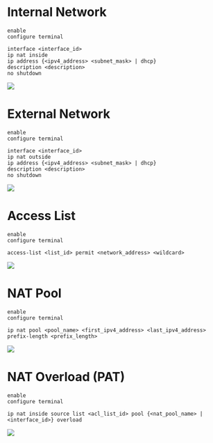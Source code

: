 # Internal Network

```Cisco IOS
enable
configure terminal

interface <interface_id>
ip nat inside
ip address {<ipv4_address> <subnet_mask> | dhcp}
description <description>
no shutdown
```

![](https://github.com/JonmarCorpuz/SecondBrain/blob/main/Assets/Whitespace.png)

# External Network

```Cisco IOS
enable
configure terminal

interface <interface_id>
ip nat outside
ip address {<ipv4_address> <subnet_mask> | dhcp}
description <description>
no shutdown
```

![](https://github.com/JonmarCorpuz/SecondBrain/blob/main/Assets/Whitespace.png)

# Access List

```Cisco IOS
enable
configure terminal

access-list <list_id> permit <network_address> <wildcard>
```

![](https://github.com/JonmarCorpuz/SecondBrain/blob/main/Assets/Whitespace.png)

# NAT Pool

```Cisco IOS
enable
configure terminal

ip nat pool <pool_name> <first_ipv4_address> <last_ipv4_address> prefix-length <prefix_length>
```

![](https://github.com/JonmarCorpuz/SecondBrain/blob/main/Assets/Whitespace.png)

# NAT Overload (PAT)

```Cisco IOS
enable
configure terminal

ip nat inside source list <acl_list_id> pool {<nat_pool_name> | <interface_id>} overload
```

![](https://github.com/JonmarCorpuz/SecondBrain/blob/main/Assets/Whitespace.png)
